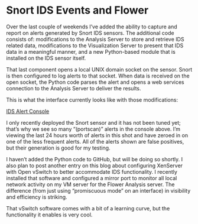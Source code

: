 # Snort IDS Events and Flower

Over the last couple of weekends I’ve added the ability to capture and report on alerts generated by Snort IDS sensors. The additional code consists of: modifications to the Analysis Server to store and retrieve IDS related data, modifications to the Visualization Server to present that IDS data in a meaningful manner, and a new Python-based module that is installed on the IDS sensor itself.

That last component opens a local UNIX domain socket on the sensor. Snort is then configured to log alerts to that socket. When data is received on the open socket, the Python code parses the alert and opens a web services connection to the Analysis Server to deliver the results.

This is what the interface currently looks like with those modifications:

[IDS Alert Console](https://ser.endipito.us/files/idsalertconsole.png)

I only recently deployed the Snort sensor and it has not been tuned yet; that’s why we see so many “(portscan)” alerts in the console above. I’m viewing the last 24 hours worth of alerts in this shot and have zeroed in on one of the less frequent alerts. All of the alerts shown are false positives, but their generation is good for my testing.

I haven’t added the Python code to GitHub, but will be doing so shortly. I also plan to post another entry on this blog about configuring XenServer with Open vSwitch to better accommodate IDS functionality. I recently installed that software and configured a mirror port to monitor all local network activity on my VM server for the Flower Analysis server. The difference (from just using “promiscuous mode” on an interface) in visibility and efficiency is striking.

That vSwitch software comes with a bit of a learning curve, but the functionality it enables is very cool.
